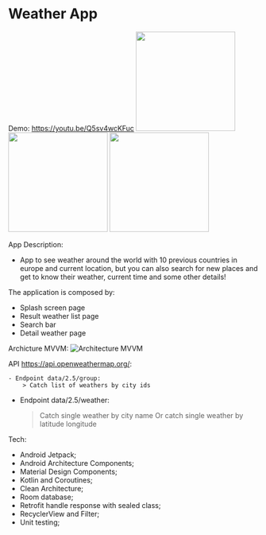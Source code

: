 # Weather App

Demo: https://youtu.be/Q5sv4wcKFuc
<img src="https://raw.githubusercontent.com/silvandante/WeatherApp/master/print1.jpg)" width="200">
<img src="https://raw.githubusercontent.com/silvandante/WeatherApp/master/print2.jpg)" width="200">
<img src="https://raw.githubusercontent.com/silvandante/WeatherApp/master/print3.jpg)" width="200">

App Description:
- App to see weather around the world with 10 previous countries in europe and current location, but you can also search for new places and get to know their weather, current time and some other details!

The application is composed by:
- Splash screen page
- Result weather list page
- Search bar
- Detail weather page


Archicture MVVM:
![Architecture MVVM](https://developer.android.com/static/codelabs/basic-android-kotlin-training-repository-pattern/img/69021c8142d29198.png)


API https://api.openweathermap.org/:

    - Endpoint data/2.5/group:
        > Catch list of weathers by city ids

- Endpoint data/2.5/weather:
  > Catch single weather by city name
  > Or catch single weather by latitude longitude

Tech:
- Android Jetpack;
- Android Architecture Components;
- Material Design Components;
- Kotlin and Coroutines;
- Clean Architecture;
- Room database;
- Retrofit handle response with sealed class;
- RecyclerView and Filter;
- Unit testing;
